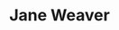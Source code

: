 ---
title: "Jane Weaver"
summary: "Jane Weaver is a British songwriter, singer and guitarist from Manchester. Weaver has performed as part of the Britpop group Kill Laura, the folktronica project Misty Dixon and as a solo artist. Weaver also runs the record label and is a long-time partner of ."
image: "jane-weaver.jpg"
apple_music_artist_url: "https://music.apple.com/gb/artist/jane-weaver/57333692"
wikipedia_url: "none"
---